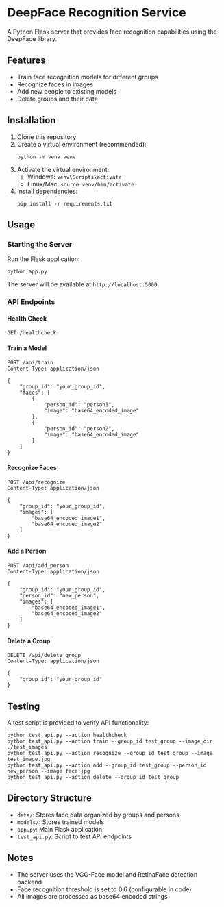 # DeepFace Recognition Service

A Python Flask server that provides face recognition capabilities using the DeepFace library.

## Features

- Train face recognition models for different groups
- Recognize faces in images
- Add new people to existing models
- Delete groups and their data

## Installation

1. Clone this repository
2. Create a virtual environment (recommended):
   ```
   python -m venv venv
   ```
3. Activate the virtual environment:
   - Windows: `venv\Scripts\activate`
   - Linux/Mac: `source venv/bin/activate`
4. Install dependencies:
   ```
   pip install -r requirements.txt
   ```

## Usage

### Starting the Server

Run the Flask application:

```
python app.py
```

The server will be available at `http://localhost:5000`.

### API Endpoints

#### Health Check

```
GET /healthcheck
```

#### Train a Model

```
POST /api/train
Content-Type: application/json

{
    "group_id": "your_group_id",
    "faces": [
        {
            "person_id": "person1",
            "image": "base64_encoded_image"
        },
        {
            "person_id": "person2",
            "image": "base64_encoded_image"
        }
    ]
}
```

#### Recognize Faces

```
POST /api/recognize
Content-Type: application/json

{
    "group_id": "your_group_id",
    "images": [
        "base64_encoded_image1",
        "base64_encoded_image2"
    ]
}
```

#### Add a Person

```
POST /api/add_person
Content-Type: application/json

{
    "group_id": "your_group_id",
    "person_id": "new_person",
    "images": [
        "base64_encoded_image1",
        "base64_encoded_image2"
    ]
}
```

#### Delete a Group

```
DELETE /api/delete_group
Content-Type: application/json

{
    "group_id": "your_group_id"
}
```

## Testing

A test script is provided to verify API functionality:

```
python test_api.py --action healthcheck
python test_api.py --action train --group_id test_group --image_dir ./test_images
python test_api.py --action recognize --group_id test_group --image test_image.jpg
python test_api.py --action add --group_id test_group --person_id new_person --image face.jpg
python test_api.py --action delete --group_id test_group
```

## Directory Structure

- `data/`: Stores face data organized by groups and persons
- `models/`: Stores trained models
- `app.py`: Main Flask application
- `test_api.py`: Script to test API endpoints

## Notes

- The server uses the VGG-Face model and RetinaFace detection backend
- Face recognition threshold is set to 0.6 (configurable in code)
- All images are processed as base64 encoded strings